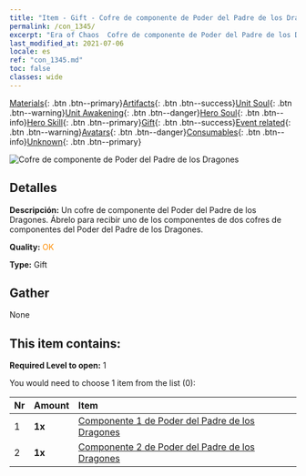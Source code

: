```yaml
---
title: "Item - Gift - Cofre de componente de Poder del Padre de los Dragones"
permalink: /con_1345/
excerpt: "Era of Chaos  Cofre de componente de Poder del Padre de los Dragones"
last_modified_at: 2021-07-06
locale: es
ref: "con_1345.md"
toc: false
classes: wide
---
```

 [Materials](/ItemsES/){: .btn .btn--primary}[Artifacts](/ItemsES/Artifacts/){: .btn .btn--success}[Unit Soul](/ItemsES/UnitSoul/){: .btn .btn--warning}[Unit Awakening](/ItemsES/UnitAwakening/){: .btn .btn--danger}[Hero Soul](/ItemsES/HeroSoul/){: .btn .btn--info}[Hero Skill](/ItemsES/HeroSkill/){: .btn .btn--primary}[Gift](/ItemsES/Gift/){: .btn .btn--success}[Event related](/ItemsES/Events/){: .btn .btn--warning}[Avatars](/ItemsES/Avatars/){: .btn .btn--danger}[Consumables](/ItemsES/Consumables/){: .btn .btn--info}[Unknown](/ItemsES/Unknown/){: .btn .btn--primary}

 ![Cofre de componente de Poder del Padre de los Dragones](/images/t/i_906025.png)

## Detalles
 **Descripción:** Un cofre de componente del Poder del Padre de los Dragones. Ábrelo para recibir uno de los componentes de dos cofres de componentes del Poder del Padre de los Dragones.

 **Quality:** <span style="color: #FF8C00">OK</span>

 **Type:** Gift

## Gather

  None

## This item contains:

 **Required Level to open:** 1

 You would need to choose 1 item from the list (0):

  | Nr | Amount |     Item    |
  |:---|:-------|:------------|
  | 1 |  **1x** | [Componente 1 de Poder del Padre de los Dragones](/ItemsES/con_1346/) |  | 
  | 2 |  **1x** | [Componente 2 de Poder del Padre de los Dragones](/ItemsES/con_1347/) |  | 

